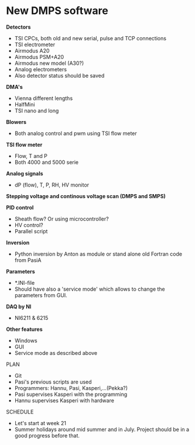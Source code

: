 # New DMPS software

**Detectors**
- TSI CPCs, both old and new serial, pulse and TCP connections
- TSI electrometer
- Airmodus A20
- Airmodus PSM+A20
- Airmodus new model (A30?)
- Analog electrometers
- Also detector status should be saved

**DMA's**
- Vienna different lengths
- HalfMini
- TSI nano and long

**Blowers**
- Both analog control and pwm using TSI flow meter

**TSI flow meter**
- Flow, T and P
- Both 4000 and 5000 serie

**Analog signals**
- dP (flow), T, P, RH, HV monitor

**Stepping voltage and continous voltage scan (DMPS and SMPS)**

**PID control**
- Sheath flow? Or using microcontroller?
- HV control?
- Parallel script

**Inversion**
- Python inversion by Anton as module or stand alone old Fortran code from PasiA

**Parameters**
- *.INI-file
- Should have also a 'service mode' which allows to change the parameters from GUI.

**DAQ by NI**
- NI6211 & 6215

**Other features**
- Windows
- GUI
- Service mode as described above

PLAN
- Git
- Pasi's previous scripts are used
- Programmers: Hannu, Pasi, Kasperi,...(Pekka?)
- Pasi supervises Kasperi with the programming
- Hannu supervises Kasperi with hardware

SCHEDULE
- Let's start at week 21
- Summer holidays around mid summer and in July. Project should be in a good progress before that.




